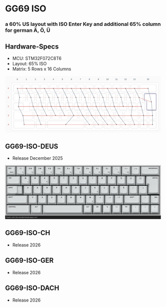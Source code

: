 
# GG69 ISO
### a 60% US layout with ISO Enter Key and additional 65% column for german Ä, Ö, Ü

## Hardware-Specs
* MCU: STM32F072C8T6
* Layout: 65% ISO
* Matrix: 5 Rows x 16 Columns

![GG69 ISO MATRIX](images/GG69_matrix.png)

## GG69-ISO-DEUS
* Release December 2025

![DEUS LAYOUT](images/gg69_deus_keymaping.png)

## GG69-ISO-CH
* Release 2026
 
## GG69-ISO-GER
* Release 2026

## GG69-ISO-DACH
* Release 2026
